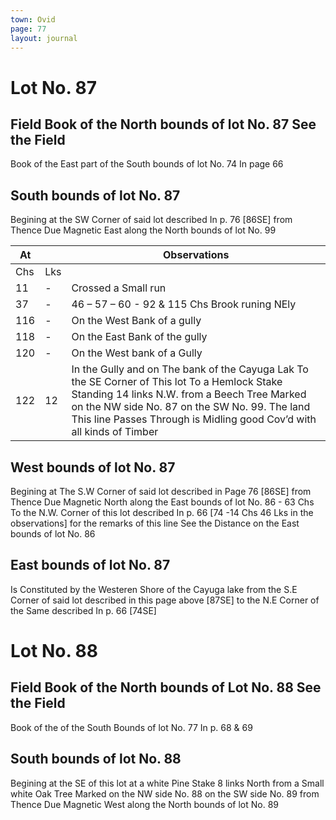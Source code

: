 ```yaml
---
town: Ovid
page: 77
layout: journal
---
```


# Lot No. 87

## Field Book of the North bounds of lot No. 87 See the Field

Book of the East part of the South bounds of lot No. 74 In page 66 

## South bounds of lot No. 87
Begining at the SW Corner of said lot described In p. 76 [86SE] from Thence Due Magnetic East along the North bounds of lot No. 99

| At |    | Observations |
| -- | -- | ------------ |
| Chs | Lks | |
11 | - | Crossed a Small run
37 | - | 46 – 57 – 60 - 92 & 115 Chs Brook runing NEly 
116 | - | On the West Bank of a gully
118 | - | On the East Bank of the gully
120 | - | On the West bank of a Gully
122 | 12 | In the Gully and on The bank of the Cayuga Lak To the SE Corner of This lot To a Hemlock Stake Standing 14 links N.W.  from a Beech Tree Marked on the NW side No. 87 on the SW No. 99. The land This line Passes Through is Midling good Cov’d  with all kinds of Timber

## West bounds of lot No. 87
Begining at The S.W Corner of said lot described in Page 76 [86SE] from Thence Due Magnetic North along the East bounds of lot No. 86 - 63 Chs To the N.W. Corner of this lot described  In p. 66 [74 -14 Chs 46 Lks in the observations] for the remarks of this line See the Distance on the East bounds of lot No. 86

## East bounds of lot No. 87
Is Constituted by the Westeren Shore of the Cayuga lake from the S.E Corner of said lot described in this page above [87SE] to the N.E  Corner of the Same described In p. 66 [74SE]

# Lot No. 88

## Field Book of the North bounds of Lot No. 88 See the Field
Book of the of the South Bounds of lot No. 77 In p. 68 & 69 

## South bounds of lot No. 88
Begining at the SE of this lot at a white Pine Stake 8 links North from a Small white Oak Tree Marked on the NW side No. 88 on the SW side No. 89 from Thence Due Magnetic West along the North bounds of lot No. 89


